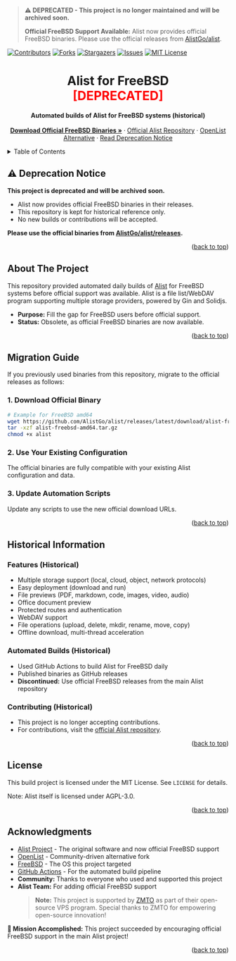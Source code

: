 <a id="readme-top"></a>

<!-- DEPRECATION BANNER -->

> **⚠️ DEPRECATED - This project is no longer maintained and will be archived soon.**
>
> **Official FreeBSD Support Available:** Alist now provides official FreeBSD binaries. Please use the official releases from [AlistGo/alist](https://github.com/AlistGo/alist/releases).

<!-- PROJECT SHIELDS -->

[![Contributors][contributors-shield]][contributors-url]
[![Forks][forks-shield]][forks-url]
[![Stargazers][stars-shield]][stars-url]
[![Issues][issues-shield]][issues-url]
[![MIT License][license-shield]][license-url]

<!-- PROJECT LOGO -->
<div align="center">
  <h1 align="center">Alist for FreeBSD <br> <span style="color:red;">[DEPRECATED]</span></h1>
  <p align="center">
    <strong>Automated builds of Alist for FreeBSD systems (historical)</strong><br />
    <br />
    <a href="https://github.com/AlistGo/alist/releases"><strong>Download Official FreeBSD Binaries »</strong></a>
    ·
    <a href="https://github.com/AlistGo/alist">Official Alist Repository</a>
    ·
    <a href="https://github.com/OpenListTeam/OpenList">OpenList Alternative</a>
    ·
    <a href="#deprecation-notice">Read Deprecation Notice</a>
  </p>
</div>

<details>
  <summary>Table of Contents</summary>
  <ol>
    <li><a href="#deprecation-notice">Deprecation Notice</a></li>
    <li><a href="#about-the-project">About The Project</a></li>
    <li><a href="#migration-guide">Migration Guide</a></li>
    <li><a href="#historical-information">Historical Information</a></li>
    <li><a href="#license">License</a></li>
    <li><a href="#acknowledgments">Acknowledgments</a></li>
  </ol>
</details>

## ⚠️ Deprecation Notice

**This project is deprecated and will be archived soon.**

- Alist now provides official FreeBSD binaries in their releases.
- This repository is kept for historical reference only.
- No new builds or contributions will be accepted.

**Please use the official binaries from [AlistGo/alist/releases](https://github.com/AlistGo/alist/releases).**

<p align="right">(<a href="#readme-top">back to top</a>)</p>

## About The Project

This repository provided automated daily builds of [Alist](https://github.com/alist-org/alist) for FreeBSD systems before official support was available. Alist is a file list/WebDAV program supporting multiple storage providers, powered by Gin and Solidjs.

- **Purpose:** Fill the gap for FreeBSD users before official support.
- **Status:** Obsolete, as official FreeBSD binaries are now available.

<p align="right">(<a href="#readme-top">back to top</a>)</p>

## Migration Guide

If you previously used binaries from this repository, migrate to the official releases as follows:

### 1. Download Official Binary

```sh
# Example for FreeBSD amd64
wget https://github.com/AlistGo/alist/releases/latest/download/alist-freebsd-amd64.tar.gz
tar -xzf alist-freebsd-amd64.tar.gz
chmod +x alist
```

### 2. Use Your Existing Configuration

The official binaries are fully compatible with your existing Alist configuration and data.

### 3. Update Automation Scripts

Update any scripts to use the new official download URLs.

<p align="right">(<a href="#readme-top">back to top</a>)</p>

## Historical Information

### Features (Historical)

- Multiple storage support (local, cloud, object, network protocols)
- Easy deployment (download and run)
- File previews (PDF, markdown, code, images, video, audio)
- Office document preview
- Protected routes and authentication
- WebDAV support
- File operations (upload, delete, mkdir, rename, move, copy)
- Offline download, multi-thread acceleration

### Automated Builds (Historical)

- Used GitHub Actions to build Alist for FreeBSD daily
- Published binaries as GitHub releases
- **Discontinued:** Use official FreeBSD releases from the main Alist repository

### Contributing (Historical)

- This project is no longer accepting contributions.
- For contributions, visit the [official Alist repository](https://github.com/AlistGo/alist).

<p align="right">(<a href="#readme-top">back to top</a>)</p>

## License

This build project is licensed under the MIT License. See `LICENSE` for details.

Note: Alist itself is licensed under AGPL-3.0.

<p align="right">(<a href="#readme-top">back to top</a>)</p>

## Acknowledgments

- [Alist Project](https://github.com/alist-org/alist) - The original software and now official FreeBSD support
- [OpenList](https://github.com/OpenListTeam/OpenList) - Community-driven alternative fork
- [FreeBSD](https://www.freebsd.org/) - The OS this project targeted
- [GitHub Actions](https://github.com/features/actions) - For the automated build pipeline
- **Community:** Thanks to everyone who used and supported this project
- **Alist Team:** For adding official FreeBSD support
  <!-- ZMTO Acknowledgment -->
  > **Note:** This project is supported by [ZMTO](https://www.zmto.com) as part of their open-source VPS program. Special thanks to ZMTO for empowering open-source innovation!

**🎉 Mission Accomplished:** This project succeeded by encouraging official FreeBSD support in the main Alist project!

<p align="right">(<a href="#readme-top">back to top</a>)</p>

<!-- MARKDOWN LINKS & IMAGES -->

[contributors-shield]: https://img.shields.io/github/contributors/LoveDoLove/alist-freebsd.svg?style=for-the-badge
[contributors-url]: https://github.com/LoveDoLove/alist-freebsd/graphs/contributors
[forks-shield]: https://img.shields.io/github/forks/LoveDoLove/alist-freebsd.svg?style=for-the-badge
[forks-url]: https://github.com/LoveDoLove/alist-freebsd/network/members
[stars-shield]: https://img.shields.io/github/stars/LoveDoLove/alist-freebsd.svg?style=for-the-badge
[stars-url]: https://github.com/LoveDoLove/alist-freebsd/stargazers
[issues-shield]: https://img.shields.io/github/issues/LoveDoLove/alist-freebsd.svg?style=for-the-badge
[issues-url]: https://github.com/LoveDoLove/alist-freebsd/issues
[license-shield]: https://img.shields.io/github/license/LoveDoLove/alist-freebsd.svg?style=for-the-badge
[license-url]: https://github.com/LoveDoLove/alist-freebsd/blob/main/LICENSE
